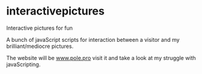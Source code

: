 # interactivepictures
Interactive pictures for fun

A bunch of javaScript scripts for interaction between a visitor and my brilliant/mediocre pictures.

The website will be www.pole.pro
visit it and take a look at my struggle with javaScripting.
